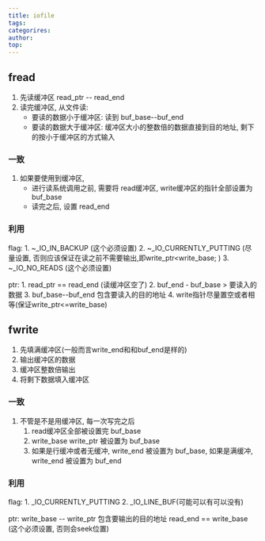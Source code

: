 ```yaml
---
title: iofile
tags: 
categorires: 
author: 
top: 
---
```



## fread

1. 先读缓冲区 read_ptr -- read_end
2. 读完缓冲区, 从文件读:
	+ 要读的数据小于缓冲区: 读到 buf_base--buf_end
	+ 要读的数据大于缓冲区: 缓冲区大小的整数倍的数据直接到目的地址, 剩下的按小于缓冲区的方式输入

### 一致
1. 如果要使用到缓冲区, 
	+ 进行读系统调用之前, 需要将 read缓冲区, write缓冲区的指针全部设置为 buf_base
	+ 读完之后, 设置 read_end

### 利用
flag:
	1. \~\_IO_IN_BACKUP (这个必须设置)
	2. \~\_IO_CURRENTLY_PUTTING (尽量设置, 否则应该保证在读之前不需要输出,即write_ptr<write_base; )
	3. \~\_IO_NO_READS (这个必须设置)
	
ptr:
	1. read_ptr == read_end (读缓冲区空了)
	2. buf_end - buf_base > 要读入的数据
 	3. buf_base--buf_end 包含要读入的目的地址
	4. write指针尽量置空或者相等(保证write_ptr<=write_base)


## fwrite
1. 先填满缓冲区(一般而言write_end和和buf_end是样的)
2. 输出缓冲区的数据
3. 缓冲区整数倍输出
4. 将剩下数据填入缓冲区

### 一致
1. 不管是不是用缓冲区, 每一次写完之后
	1. read缓冲区全部被设置完 buf_base
	2. write_base write_ptr 被设置为 buf_base
	2. 如果是行缓冲或者无缓冲, write_end 被设置为 buf_base, 如果是满缓冲, write_end 被设置为 buf_end

### 利用
flag:
	1. \_IO_CURRENTLY_PUTTING
	2. \_IO_LINE_BUF(可能可以有可以没有)

ptr:
	write_base -- write_ptr 包含要输出的目的地址
	read_end == write_base (这个必须设置, 否则会seek位置)